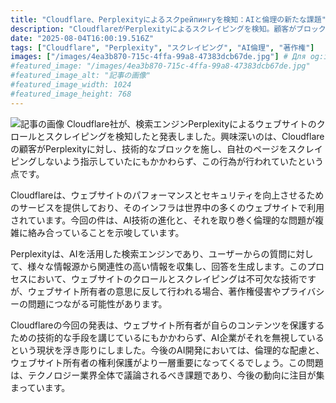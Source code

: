 ```yaml
---
title: "Cloudflare、Perplexityによるスクрейпингуを検知：AIと倫理の新たな課題"
description: "CloudflareがPerplexityによるスクレイピングを検知。顧客がブロックしても無視された。AIと倫理問題が複雑に絡み合う。ウェブサイト所有者の権利保護が重要に。"
date: "2025-08-04T16:00:19.516Z"
tags: ["Cloudflare", "Perplexity", "スクレイピング", "AI倫理", "著作権"]
images: ["/images/4ea3b870-715c-4ffa-99a8-47383dcb67de.jpg"] # Для og:image
#featured_image: "/images/4ea3b870-715c-4ffa-99a8-47383dcb67de.jpg"
#featured_image_alt: "記事の画像"
#featured_image_width: 1024
#featured_image_height: 768
---
```

![記事の画像](/images/4ea3b870-715c-4ffa-99a8-47383dcb67de.jpg)
Cloudflare社が、検索エンジンPerplexityによるウェブサイトのクロールとスクレイピングを検知したと発表しました。興味深いのは、Cloudflareの顧客がPerplexityに対し、技術的なブロックを施し、自社のページをスクレイピングしないよう指示していたにもかかわらず、この行為が行われていたという点です。

Cloudflareは、ウェブサイトのパフォーマンスとセキュリティを向上させるためのサービスを提供しており、そのインフラは世界中の多くのウェブサイトで利用されています。今回の件は、AI技術の進化と、それを取り巻く倫理的な問題が複雑に絡み合っていることを示唆しています。

Perplexityは、AIを活用した検索エンジンであり、ユーザーからの質問に対して、様々な情報源から関連性の高い情報を収集し、回答を生成します。このプロセスにおいて、ウェブサイトのクロールとスクレイピングは不可欠な技術ですが、ウェブサイト所有者の意思に反して行われる場合、著作権侵害やプライバシーの問題につながる可能性があります。

Cloudflareの今回の発表は、ウェブサイト所有者が自らのコンテンツを保護するための技術的な手段を講じているにもかかわらず、AI企業がそれを無視しているという現状を浮き彫りにしました。今後のAI開発においては、倫理的な配慮と、ウェブサイト所有者の権利保護がより一層重要になってくるでしょう。この問題は、テクノロジー業界全体で議論されるべき課題であり、今後の動向に注目が集まっています。
